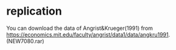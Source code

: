 # replication
You can download the data of Angrist&Krueger(1991) from https://economics.mit.edu/faculty/angrist/data1/data/angkru1991. (NEW7080.rar)
